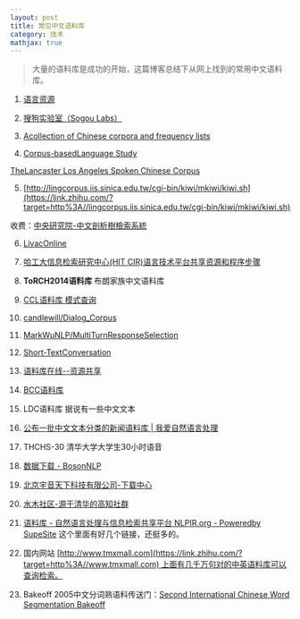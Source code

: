 ```yaml
---
layout: post
title: 常见中文语料库
category: 技术
mathjax: true
---
```

>大量的语料库是成功的开始，这篇博客总结下从网上找到的常用中文语料库。

1. [语言资源](https://link.zhihu.com/?target=http%3A//www.clr.org.cn/lang.action%3Fpage%3D1)

2. [搜狗实验室（Sogou Labs）](https://link.zhihu.com/?target=https%3A//www.sogou.com/labs/resource/list_yuliao.php)
3. [Acollection of Chinese corpora and frequency lists](https://link.zhihu.com/?target=http%3A//corpus.leeds.ac.uk/query-zh.html)
4. [Corpus-basedLanguage Study](https://link.zhihu.com/?target=http%3A//www.lancaster.ac.uk/fass/projects/corpus/)

[TheLancaster Los Angeles Spoken Chinese Corpus](https://link.zhihu.com/?target=http%3A//www.lancaster.ac.uk/fass/projects/corpus/LLSCC/index.htm)

5. [http://lingcorpus.iis.sinica.edu.tw/cgi-bin/kiwi/mkiwi/kiwi.sh](https://link.zhihu.com/?target=http%3A//lingcorpus.iis.sinica.edu.tw/cgi-bin/kiwi/mkiwi/kiwi.sh)

收费：[中央研究院-中文剖析樹檢索系統](https://link.zhihu.com/?target=http%3A//turing.iis.sinica.edu.tw/treesearch/)

6. [LivacOnline](https://link.zhihu.com/?target=http%3A//www.livac.org/intro.php%3Flang%3Dsc)

7. [哈工大信息检索研究中心(HIT CIR)语言技术平台共享资源和程序步骤](https://link.zhihu.com/?target=http%3A//ir.hit.edu.cn/demo/ltp/Sharing_Plan.htm)
8. **ToRCH2014语料库** 布朗家族中文语料库
9. [CCL语料库 模式查询](https://link.zhihu.com/?target=http%3A//ccl.pku.edu.cn%3A8080/ccl_corpus/pattern_search.jsp)
10. [candlewill/Dialog_Corpus](https://link.zhihu.com/?target=https%3A//github.com/candlewill/Dialog_Corpus)
11. [MarkWuNLP/MultiTurnResponseSelection](https://link.zhihu.com/?target=https%3A//github.com/MarkWuNLP/MultiTurnResponseSelection)
12. [Short-TextConversation](https://link.zhihu.com/?target=http%3A//61.93.89.94/Noah_NRM_Data/)
13. [语料库在线--资源共享](https://link.zhihu.com/?target=http%3A//www.aihanyu.org/cncorpus/Resources.aspx)
14. [BCC语料库](https://link.zhihu.com/?target=http%3A//bcc.blcu.edu.cn/)
15. LDC语料库 据说有一些中文文本
16. [公布一批中文文本分类的新闻语料库 | 我爱自然语言处理](https://link.zhihu.com/?target=http%3A//www.52nlp.cn/opencorpus)
17. THCHS-30 清华大学大学生30小时语音
18. [数据下载 - BosonNLP](https://link.zhihu.com/?target=https%3A//bosonnlp.com/dev/resource)
19. [北京宇音天下科技有限公司-下载中心](https://link.zhihu.com/?target=http%3A//www.tts168.com.cn/download.aspx%3FDownCateID%3D92%26CateId%3D92)
20. [水木社区-源于清华的高知社群](https://link.zhihu.com/?target=http%3A//www.newsmth.net/nForum/%23%21article/NLP/13408%3Fp%3D1)
21. [语料库 - 自然语言处理与信息检索共享平台 NLPIR.org - Poweredby SupeSite](https://link.zhihu.com/?target=http%3A//www.nlpir.org/%3Faction-category-catid-28) 这个里面有好几个链接，还挺多的。
22. 国内网站 [http://www.tmxmall.com](https://link.zhihu.com/?target=http%3A//www.tmxmall.com) 上面有几千万句对的中英语料库可以查询检索。 
23. Bakeoff 2005中文分词熟语料传送门：[Second International Chinese Word Segmentation Bakeoff](https://link.zhihu.com/?target=http%3A//sighan.cs.uchicago.edu/bakeoff2005/)

